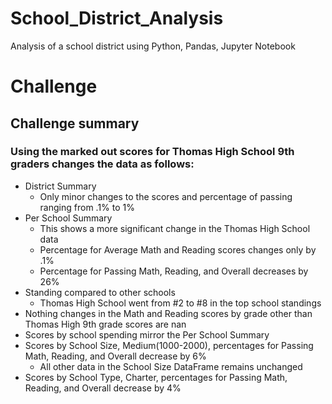 # School_District_Analysis
Analysis of a school district using Python, Pandas, Jupyter Notebook
# Challenge
## Challenge summary
### Using the marked out scores for Thomas High School 9th graders changes the data as follows:
- District Summary
  - Only minor changes to the scores and percentage of passing ranging from .1% to 1%
- Per School Summary
  - This shows a more significant change in the Thomas High School data
  - Percentage for Average Math and Reading scores changes only by .1%
  - Percentage for Passing Math, Reading, and Overall decreases by 26% 
- Standing compared to other schools
  - Thomas High School went from #2 to #8 in the top school standings
- Nothing changes in the Math and Reading scores by grade other than Thomas High 9th grade scores are nan
- Scores by school spending mirror the Per School Summary
- Scores by School Size, Medium(1000-2000), percentages for Passing Math, Reading, and Overall decrease by 6%
  - All other data in the School Size DataFrame remains unchanged
- Scores by School Type, Charter, percentages for Passing Math, Reading, and Overall decrease by 4%

